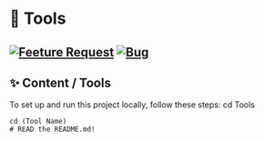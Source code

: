 # 🚀 Tools

[![Feeture Request](https://img.shields.io/badge/New_funktion-brightgreen?style=for-the-badge&logo=github)](https://github.com/arlomu/Tools/issues/new?template=feature.yml)
[![Bug](https://img.shields.io/badge/Bug-red?style=for-the-badge&logo=github)](https://github.com/arlomu/Tools/issues/new?template=bug.yml)
---

## ✨ Content / Tools
To set up and run this project locally, follow these steps:
    cd Tools


    cd (Tool Name)
    # READ the README.md!
